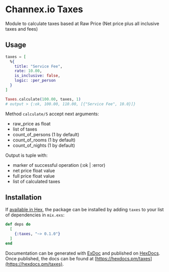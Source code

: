 # Channex.io Taxes

Module to calculate taxes based at Raw Price (Net price plus all inclusive taxes and fees)

## Usage

```elixir
taxes = [
  %{
    title: "Service Fee",
    rate: 10.00,
    is_inclusive: false,
    logic: :per_person
  }
]

Taxes.calculate(100.00, taxes, 1)
# output > {:ok, 100.00, 110.00, [{"Service Fee", 10.0}]}
```

Method `calculate/5` accept next arguments:
- raw_price as float
- list of taxes
- count_of_persons (1 by default)
- count_of_rooms (1 by default)
- count_of_nights (1 by default)

Output is tuple with:
- marker of successful operation (:ok | :error)
- net price float value
- full price float value
- list of calculated taxes

## Installation

If [available in Hex](https://hex.pm/docs/publish), the package can be installed
by adding `taxes` to your list of dependencies in `mix.exs`:

```elixir
def deps do
  [
    {:taxes, "~> 0.1.0"}
  ]
end
```

Documentation can be generated with [ExDoc](https://github.com/elixir-lang/ex_doc)
and published on [HexDocs](https://hexdocs.pm). Once published, the docs can
be found at [https://hexdocs.pm/taxes](https://hexdocs.pm/taxes).

